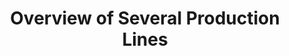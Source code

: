 ---
layout: article
title: Overview of Several Production Lines
description: 
  - This template provides an overview of five production lines in one production hall. A variable list is used as the data source, you can replace the list with your personal data source. With the help of the function 'Conditional Formatting' the elements react to the current status of each line and apply the colors accordingly.
lang: en
weight: 2300
isDraft: false
ref: Overview-Several-Production-Lines
category:
  - Recommended
  - Production
  - KPI
  - Lean Management
  - Shopfloor
  - Series Manufacturing
image: Overview-Several-Production-Lines.png
image_thumbnail: Overview-Several-Production-Lines_thumbnail.png
download: Overview-Several-Production-Lines.pbmx
overview_description:
overview_benefits:
overview_data_sources:
---